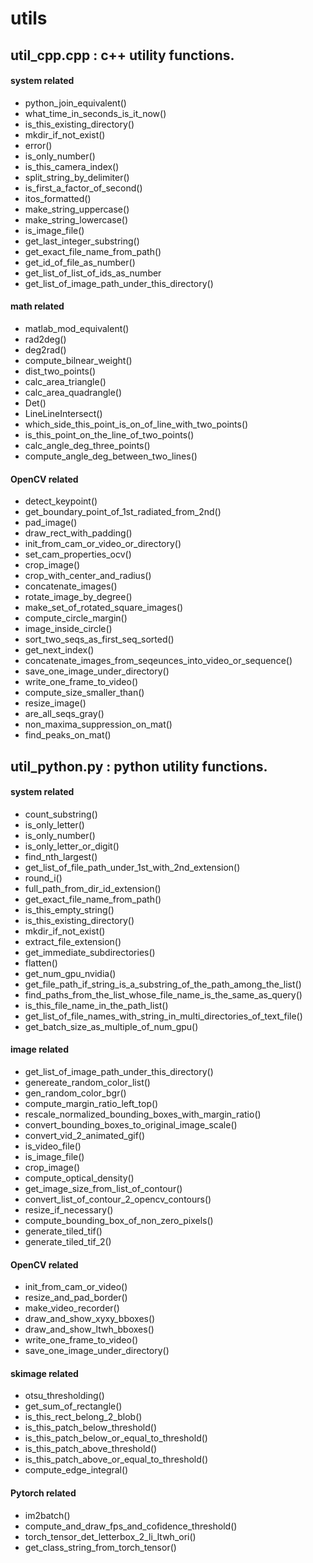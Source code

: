 # utils
## util_cpp.cpp : c++ utility functions.

#### system related  

  * python_join_equivalent()
  * what_time_in_seconds_is_it_now()    
  * is_this_existing_directory()
  * mkdir_if_not_exist()
  * error()
  * is_only_number()
  * is_this_camera_index()
  * split_string_by_delimiter()
  * is_first_a_factor_of_second()
  * itos_formatted()
  * make_string_uppercase()
  * make_string_lowercase()
  * is_image_file()
  * get_last_integer_substring()
  * get_exact_file_name_from_path()
  * get_id_of_file_as_number()
  * get_list_of_list_of_ids_as_number
  * get_list_of_image_path_under_this_directory() 
  
#### math related

  * matlab_mod_equivalent()
  * rad2deg()
  * deg2rad()
  * compute_bilnear_weight()
  * dist_two_points()
  * calc_area_triangle()
  * calc_area_quadrangle()
  * Det()
  * LineLineIntersect()
  * which_side_this_point_is_on_of_line_with_two_points()
  * is_this_point_on_the_line_of_two_points()
  * calc_angle_deg_three_points()
  * compute_angle_deg_between_two_lines()
  
#### OpenCV related  

  * detect_keypoint()
  * get_boundary_point_of_1st_radiated_from_2nd()
  * pad_image()
  * draw_rect_with_padding() 
  * init_from_cam_or_video_or_directory()
  * set_cam_properties_ocv()
  * crop_image()
  * crop_with_center_and_radius()
  * concatenate_images()
  * rotate_image_by_degree()
  * make_set_of_rotated_square_images()
  * compute_circle_margin()
  * image_inside_circle()
  * sort_two_seqs_as_first_seq_sorted()
  * get_next_index()
  * concatenate_images_from_seqeunces_into_video_or_sequence()
  * save_one_image_under_directory()
  * write_one_frame_to_video()
  * compute_size_smaller_than()
  * resize_image()
  * are_all_seqs_gray()
  * non_maxima_suppression_on_mat()
  * find_peaks_on_mat()
    
  
## util_python.py : python utility functions.

#### system related  

  * count_substring()
  * is_only_letter()
  * is_only_number()
  * is_only_letter_or_digit()
  * find_nth_largest()
  * get_list_of_file_path_under_1st_with_2nd_extension()
  * round_i()
  * full_path_from_dir_id_extension()
  * get_exact_file_name_from_path()
  * is_this_empty_string()  
  * is_this_existing_directory()
  * mkdir_if_not_exist()  
  * extract_file_extension()  
  * get_immediate_subdirectories()
  * flatten()
  * get_num_gpu_nvidia()
  * get_file_path_if_string_is_a_substring_of_the_path_among_the_list()
  * find_paths_from_the_list_whose_file_name_is_the_same_as_query()
  * is_this_file_name_in_the_path_list()
  * get_list_of_file_names_with_string_in_multi_directories_of_text_file()
  * get_batch_size_as_multiple_of_num_gpu()



#### image related  
  * get_list_of_image_path_under_this_directory()
  * genereate_random_color_list()
  * gen_random_color_bgr()
  * compute_margin_ratio_left_top()
  * rescale_normalized_bounding_boxes_with_margin_ratio()
  * convert_bounding_boxes_to_original_image_scale()
  * convert_vid_2_animated_gif()
  * is_video_file()
  * is_image_file()
  * crop_image()
  * compute_optical_density()
  * get_image_size_from_list_of_contour()
  * convert_list_of_contour_2_opencv_contours()
  * resize_if_necessary()
  * compute_bounding_box_of_non_zero_pixels()
  * generate_tiled_tif()
  * generate_tiled_tif_2()

  
#### OpenCV related   
  * init_from_cam_or_video()
  * resize_and_pad_border()
  * make_video_recorder()
  * draw_and_show_xyxy_bboxes()
  * draw_and_show_ltwh_bboxes()  
  * write_one_frame_to_video()
  * save_one_image_under_directory()
  
#### skimage related  
  * otsu_thresholding()
  * get_sum_of_rectangle()
  * is_this_rect_belong_2_blob()
  * is_this_patch_below_threshold()
  * is_this_patch_below_or_equal_to_threshold()
  * is_this_patch_above_threshold()
  * is_this_patch_above_or_equal_to_threshold()
  * compute_edge_integral()


#### Pytorch related  

  * im2batch()
  * compute_and_draw_fps_and_cofidence_threshold()
  * torch_tensor_det_letterbox_2_li_ltwh_ori()
  * get_class_string_from_torch_tensor()
